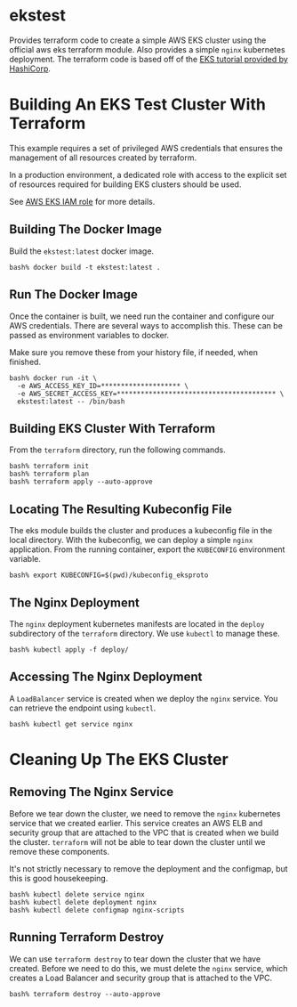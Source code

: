 # ekstest

Provides terraform code to create a simple AWS EKS cluster using the official aws eks terraform module. Also provides a simple `nginx` kubernetes deployment. The terraform code is based off of the [EKS tutorial provided by HashiCorp](https://learn.hashicorp.com/tutorials/terraform/eks).

# Building An EKS Test Cluster With Terraform

This example requires a set of privileged AWS credentials that ensures the management of all resources created by terraform. 

In a production environment, a dedicated role with access to the explicit set of resources required for building EKS clusters should be used.

See [AWS EKS IAM role](https://docs.aws.amazon.com/eks/latest/userguide/service_IAM_role.html) for more details.

## Building The Docker Image

Build the `ekstest:latest` docker image.
```
bash% docker build -t ekstest:latest .
```
## Run The Docker Image

Once the container is built, we need run the container and configure our AWS credentials. There are several ways to accomplish this. These can be passed as environment variables to docker.

Make sure you remove these from your history file, if needed, when finished.
```
bash% docker run -it \
  -e AWS_ACCESS_KEY_ID=******************** \
  -e AWS_SECRET_ACCESS_KEY=**************************************** \
  ekstest:latest -- /bin/bash
```
## Building EKS Cluster With Terraform

From the `terraform` directory, run the following commands. 
```
bash% terraform init
bash% terraform plan
bash% terraform apply --auto-approve
```
## Locating The Resulting Kubeconfig File

The eks module builds the cluster and produces a kubeconfig file in the local directory. With the kubeconfig, we can deploy a simple `nginx` application. From the running container, export the `KUBECONFIG` environment variable.
```
bash% export KUBECONFIG=$(pwd)/kubeconfig_eksproto
```
## The Nginx Deployment

The `nginx` deployment kubernetes manifests are located in the `deploy` subdirectory of the `terraform` directory. We use `kubectl` to manage these.
```
bash% kubectl apply -f deploy/
```
## Accessing The Nginx Deployment

A `LoadBalancer` service is created when we deploy the `nginx` service. You can retrieve the endpoint using `kubectl`.
```
bash% kubectl get service nginx
```

# Cleaning Up The EKS Cluster

## Removing The Nginx Service

Before we tear down the cluster, we need to remove the `nginx` kubernetes service that we created earlier. This service creates an AWS ELB and security group that are attached to the VPC that is created when we build the cluster. `terraform` will not be able to tear down the cluster until we remove these components.

It's not strictly necessary to remove the deployment and the configmap, but this is good housekeeping.
```
bash% kubectl delete service nginx
bash% kubectl delete deployment nginx
bash% kubectl delete configmap nginx-scripts
```
## Running Terraform Destroy

We can use `terraform destroy` to tear down the cluster that we have created. Before we need to do this, we must delete the `nginx` service, which creates a Load Balancer and security group that is attached to the VPC.
```
bash% terraform destroy --auto-approve
```
